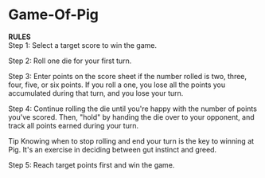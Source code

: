 # Game-Of-Pig

**RULES<br>**
Step 1: 
Select a target score to win the game.

Step 2: 
Roll one die for your first turn.

Step 3: 
Enter points on the score sheet if the number rolled is two, three, four, five, or six points. If you roll a one, you lose all the points you accumulated during that turn, and you lose your turn.

Step 4: 
Continue rolling the die until you're happy with the number of points you've scored. Then, "hold" by handing the die over to your opponent, and track all points earned during your turn. 

Tip
Knowing when to stop rolling and end your turn is the key to winning at Pig. It's an exercise in deciding between gut instinct and greed. 

Step 5: 
Reach target points first and win the game. 
